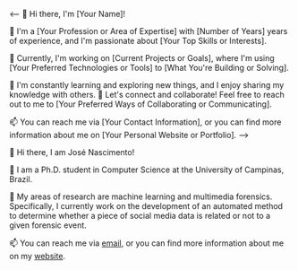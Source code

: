<!-- ### Hi there 👋 -->
<!--
**jdnascim/jdnascim** is a ✨ _special_ ✨ repository because its `README.md` (this file) appears on your GitHub profile.

Here are some ideas to get you started:

- 🔭 I’m currently working on ...
- 🌱 I’m currently learning ...
- 👯 I’m looking to collaborate on ...
- 🤔 I’m looking for help with ...
- 💬 Ask me about ...
- 📫 How to reach me: ...
- 😄 Pronouns: ...
- ⚡ Fun fact: ...
-->
<-- 👋 Hi there, I'm [Your Name]!

🚀 I'm a [Your Profession or Area of Expertise] with [Number of Years] years of experience, and I'm passionate about [Your Top Skills or Interests]. 

🔭 Currently, I'm working on [Current Projects or Goals], where I'm using [Your Preferred Technologies or Tools] to [What You're Building or Solving]. 

🌱 I'm constantly learning and exploring new things, and I enjoy sharing my knowledge with others. 💬 Let's connect and collaborate! Feel free to reach out to me to [Your Preferred Ways of Collaborating or Communicating].

📫 You can reach me via [Your Contact Information], or you can find more information about me on [Your Personal Website or Portfolio]. 
-->

👋 Hi there, I am José Nascimento!

🚀 I am a Ph.D. student in Computer Science at the University of Campinas, Brazil.

🔭 My areas of research are machine learning and multimedia forensics. Specifically, I currently work on the development of an automated method to determine whether a piece of social media data is related or not to a given forensic event.

📫 You can reach me via [email](mailto:jose.nascimento@ic.unicamp.br), or you can find more information about me on my [website](https://jdnascim.github.io). 
